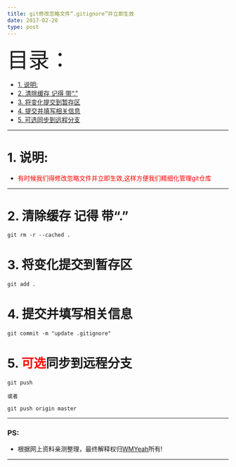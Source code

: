 ```yaml
---
title: git修改忽略文件“.gitignore”并立即生效
date: 2017-02-20
type: post
---
```


<font size=20>目录：</font>

<!-- TOC -->

- [1. 说明:](#1-说明)
- [2. 清除缓存 记得 带“.”](#2-清除缓存-记得-带)
- [3. 将变化提交到暂存区](#3-将变化提交到暂存区)
- [4. 提交并填写相关信息](#4-提交并填写相关信息)
- [5. 可选同步到远程分支](#5-可选同步到远程分支)

<!-- /TOC -->

----

# 1. 说明:

* <font color=red>有时候我们得修改忽略文件并立即生效,这样方便我们精细化管理git仓库</font>

----

# 2. 清除缓存 记得 带“.”

```
git rm -r --cached .
```

# 3. 将变化提交到暂存区
```
git add .
```

# 4. 提交并填写相关信息
```
git commit -m "update .gitignore"   
```

# 5. <font color=red>可选</font>同步到远程分支
```
git push

或者

git push origin master
```

------

<h3 id = "ps">PS:</h3>

* 根据网上资料亲测整理，最终解释权归[WMYeah][1]所有!

------

[1]:http://www.wmyeah.com
